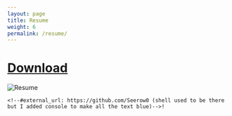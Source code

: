 ```yaml
---
layout: page
title: Resume
weight: 6
permalink: /resume/
---
```

<!--```console -->

# [Download](https://github.com/Seerow0/testing/files/14255759/NicholasJ.pdf)

![Resume](https://raw.githubusercontent.com/Seerow0/testing/main/images/NicholasJ_resume.jpg)

```
<!--#external_url: https://github.com/Seerow0 (shell used to be there but I added console to make all the text blue)-->!
